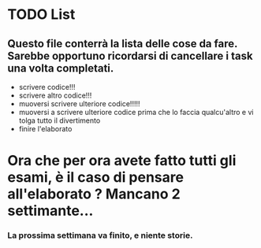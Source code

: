 # TODO List

## Questo file conterrà la lista delle cose da fare. Sarebbe opportuno ricordarsi di cancellare i task una volta completati.

- scrivere codice!!!
- scrivere altro codice!!! 
- muoversi scrivere ulteriore codice!!!!!
- muoversi a scrivere ulteriore codice prima che lo faccia qualcu'altro e vi tolga tutto il divertimento
- finire l'elaborato
 
# Ora che per ora avete fatto tutti gli esami, è il caso di pensare all'elaborato ? Mancano 2 settimante...
### La prossima settimana va finito, e niente storie.
